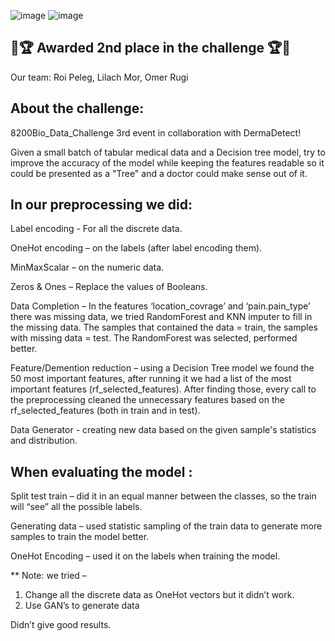 ![image](https://user-images.githubusercontent.com/57361655/138691692-3c6b162b-19c0-475a-ab1a-3dd031459426.png)
![image](https://user-images.githubusercontent.com/57361655/138691958-15a944da-c5fa-491a-8fba-2d8195c957d6.png)

## 🥈🏆 Awarded 2nd place in the challenge 🏆🥈

Our team: Roi Peleg, Lilach Mor, Omer Rugi

## About the challenge: 
 8200Bio_Data_Challenge 3rd event in collaboration with DermaDetect!

Given a small batch of tabular medical data and a Decision tree model, try to improve the accuracy of the model while keeping the features readable so it could be presented as a "Tree" and a doctor could make sense out of it.

## In our preprocessing we did:

Label encoding - For all the discrete data.

OneHot encoding – on the labels (after label encoding them).

MinMaxScalar – on the numeric data.

Zeros & Ones – Replace the values of Booleans.

Data Completion – In the features ‘location_covrage’ and ‘pain.pain_type’ there was missing data, we tried RandomForest and KNN imputer to fill in the missing data. The samples that contained the data = train, the samples with missing data = test. The RandomForest was selected, performed better.

Feature/Demention reduction – using a Decision Tree model we found the 50 most important features, after running it we had a list of the most important features (rf_selected_features). After finding those, every call to the preprocessing cleaned the unnecessary features based on the rf_selected_features (both in train and in test).

Data Generator - creating new data based on the given sample's statistics and distribution.

## When evaluating the model : 
Split test train – did it in an equal manner between the classes, so the train will “see” all the possible labels.   

Generating data – used statistic sampling of the train data to generate more samples to train the model better.

OneHot Encoding – used it on the labels when training the model.

** Note: we tried – 
1.	Change all the discrete data as OneHot vectors but it didn’t work.
2.	Use GAN’s to generate data

Didn’t give good results.

